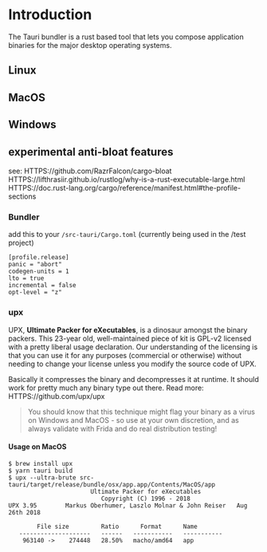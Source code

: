 # Introduction

The Tauri bundler is a rust based tool that lets you compose application
binaries for the major desktop operating systems.

## Linux

## MacOS

## Windows

## experimental anti-bloat features

see: HTTPS://github.com/RazrFalcon/cargo-bloat
HTTPS://lifthrasiir.github.io/rustlog/why-is-a-rust-executable-large.html
HTTPS://doc.rust-lang.org/cargo/reference/manifest.html#the-profile-sections

### Bundler

add this to your `/src-tauri/Cargo.toml` (currently being used in the /test
project)

    [profile.release]
    panic = "abort"
    codegen-units = 1
    lto = true
    incremental = false
    opt-level = "z"

### upx

UPX, **Ultimate Packer for eXecutables**, is a dinosaur amongst the binary
packers. This 23-year old, well-maintained piece of kit is GPL-v2 licensed with
a pretty liberal usage declaration. Our understanding of the licensing is that
you can use it for any purposes (commercial or otherwise) without needing to
change your license unless you modify the source code of UPX.

Basically it compresses the binary and decompresses it at runtime. It should
work for pretty much any binary type out there. Read more:
HTTPS://github.com/upx/upx

> You should know that this technique might flag your binary as a virus on
> Windows and MacOS - so use at your own discretion, and as always validate with
> Frida and do real distribution testing!

#### Usage on MacOS

    $ brew install upx
    $ yarn tauri build
    $ upx --ultra-brute src-tauri/target/release/bundle/osx/app.app/Contents/MacOS/app
                           Ultimate Packer for eXecutables
                              Copyright (C) 1996 - 2018
    UPX 3.95        Markus Oberhumer, Laszlo Molnar & John Reiser   Aug 26th 2018

            File size         Ratio      Format      Name
       --------------------   ------   -----------   -----------
        963140 ->    274448   28.50%   macho/amd64   app
